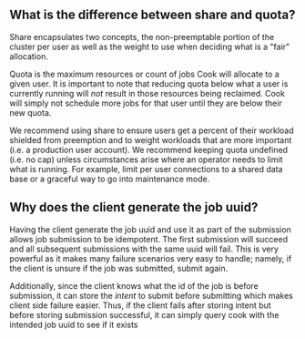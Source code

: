 ## What is the difference between share and quota?

Share encapsulates two concepts, the non-preemptable portion of the cluster per user as well as the weight to use when deciding what is a "fair" allocation.

Quota is the maximum resources or count of jobs Cook will allocate to a given user.
It is important to note that reducing quota below what a user is currently running will *not* result in those resources being reclaimed. 
Cook will simply not schedule more jobs for that user until they are below their new quota. 

We recommend using share to ensure users get a percent of their workload shielded from preemption and to weight workloads that are more important (i.e. a production user account).
We recommend keeping quota undefined (i.e. no cap) unless circumstances arise where an operator needs to limit what is running.
For example, limit per user connections to a shared data base or a graceful way to go into maintenance mode. 

## Why does the client generate the job uuid?

Having the client generate the job uuid and use it as part of the submission allows job submission to be idempotent. 
The first submission will succeed and all subsequent submissions with the same uuid will fail. 
This is very powerful as it makes many failure scenarios very easy to handle; 
namely, if the client is unsure if the job was submitted, submit again.

Additionally, since the client knows what the id of the job is before submission, it can store the *intent* to submit before submitting
which makes client side failure easier. Thus, if the client fails after storing intent but before storing submission successful, it
can simply query cook with the intended job uuid to see if it exists
